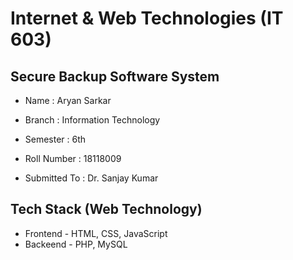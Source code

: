 # Internet & Web Technologies (IT 603)

## Secure Backup Software System

- Name : Aryan Sarkar
- Branch : Information Technology
- Semester : 6th
- Roll Number : 18118009

- Submitted To : Dr. Sanjay Kumar

## Tech Stack (Web Technology)

* Frontend - HTML, CSS, JavaScript
* Backeend - PHP, MySQL
